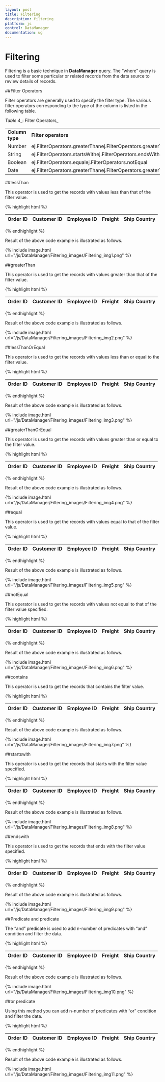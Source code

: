```yaml
---
layout: post
title: Filtering
description: filtering
platform: js
control: DataManager
documentation: ug
---
```


# Filtering

Filtering is a basic technique in **DataManager** query. The “where” query is used to filter some particular or related records from the data source to review details of records. 

##Filter Operators

Filter operators are generally used to specify the filter type. The various filter operators corresponding to the type of the column is listed in the following table.

_Table_ _4__: Filter Operators_

<table>
<tr>
<td>
<b>Column type</b></td><td>
<b>Filter operators</b></td></tr>
<tr>
<td>
Number</td><td>
ej.FilterOperators.greaterThanej.FilterOperators.greaterThanOrEqualej.FilterOperators.lessThanej.FilterOperators.lessThanOrEqualej.FilterOperators.equal</td></tr>
<tr>
<td>
String</td><td>
ej.FilterOperators.startsWithej.FilterOperators.endsWithej.FilterOperators.containsej.FilterOperators.equalej.FilterOperators.notEqual</td></tr>
<tr>
<td>
Boolean</td><td>
ej.FilterOperators.equalej.FilterOperators.notEqual</td></tr>
<tr>
<td>
Date</td><td>
ej.FilterOperators.greaterThanej.FilterOperators.greaterThanOrEqualej.FilterOperators.lessThanej.FilterOperators.lessThanOrEqualej.FilterOperators.equal</td></tr>
</table>


##lessThan

This operator is used to get the records with values less than that of the filter value.


{% highlight html %}
<div class="datatable">
   <table id="table1" class=" table table-striped table-bordered" style="width:700px">
      <thead>
         <tr>
            <th>Order ID</th>
            <th>Customer ID</th>
            <th>Employee ID</th>
            <th>Freight</th>
            <th>Ship Country</th>
         </tr>
      </thead>
      <tbody></tbody>
   </table>
</div>
<script type="text/javascript">
   $(function () {// Document is ready.
       //oData Adaptor with DataManager
       var dataManager = ej.DataManager({
           url: "http://mvc.syncfusion.com/Services/Northwnd.svc/"****
       });
   
       var query = ej.Query()            
           .from("Orders").select("OrderID", "CustomerID", " EmployeeID", "Freight", "ShipCountry")
           .page(1,10).where("OrderID", "lessThan", 10252, false);
   
       var execute = dataManager.executeQuery(query) // executing query
              .done(function (e) {
                  $("#table1 tbody").html($("#tableTemplate").render(e.result));
              });
   });
</script>
<script id="tableTemplate" type="text/x-jsrender">
   <tr>
       <td>{{>OrderID}}</td>
       <td>{{>CustomerID}}</td>
       <td>{{>EmployeeID}}</td>
       <td>{{>Freight}}</td>
       <td>{{>ShipCountry}}</td>         
   </tr>
</script>

{% endhighlight %}



Result of the above code example is illustrated as follows.



{% include image.html url="/js/DataManager/Filtering_images/Filtering_img1.png" %}


##greaterThan

This operator is used to get the records with values greater than that of the filter value.



{% highlight html %}

<div class="datatable">
   <table id="table1" class=" table table-striped table-bordered" style="width:700px">
      <thead>
         <tr>
            <th>Order ID</th>
            <th>Customer ID</th>
            <th>Employee ID</th>
            <th>Freight</th>
            <th>Ship Country</th>
         </tr>
      </thead>
      <tbody></tbody>
   </table>
</div>
<script type="text/javascript">
   $(function () {// Document is ready.
       //oData Adaptor with DataManager
       var dataManager = ej.DataManager({
           url: "http://mvc.syncfusion.com/Services/Northwnd.svc/"
       });
       var query = ej.Query()            
           .from("Orders").select("OrderID", "CustomerID", " EmployeeID", "Freight", "ShipCountry")
           .page(1,5)
           .where("OrderID", "greaterThan", 10263, false);
   
       var execute = dataManager.executeQuery(query) // executing query
              .done(function (e) {
                  $("#table1 tbody").html($("#tableTemplate").render(e.result));
              });  });
</script>
<script id="tableTemplate" type="text/x-jsrender">
   <tr>
       <td>{{>OrderID}}</td>
       <td>{{>CustomerID}}</td>
       <td>{{>EmployeeID}}</td>
       <td>{{>Freight}}</td>
       <td>{{>ShipCountry}}</td>         
   </tr>  
</script>

{% endhighlight %}



Result of the above code example is illustrated as follows.



{% include image.html url="/js/DataManager/Filtering_images/Filtering_img2.png" %}

##lessThanOrEqual

This operator is used to get the records with values less than or equal to the filter value.



{% highlight html %}


<div class="datatable">
   <table id="table1" class=" table table-striped table-bordered" style="width:700px">
      <thead>
         <tr>
            <th>Order ID</th>
            <th>Customer ID</th>
            <th>Employee ID</th>
            <th>Freight</th>
            <th>Ship Country</th>
         </tr>
      </thead>
      <tbody></tbody>
   </table>
</div>
<script type="text/javascript">
   $(function () {// Document is ready.
       //oData Adaptor with DataManager
       var dataManager = ej.DataManager({
           url: "http://mvc.syncfusion.com/Services/Northwnd.svc/"
       });
   
       var query = ej.Query()            
           .from("Orders")
   .select("OrderID", "CustomerID", " EmployeeID", "Freight", "ShipCountry")
           .page(1,10)
   .where("OrderID", "lessThanOrEqual", 10251, false);
   
       var execute = dataManager.executeQuery(query) // executing query
              .done(function (e) {
                  $("#table1 tbody").html($("#tableTemplate").render(e.result));
              });
   });
</script>
<script id="tableTemplate" type="text/x-jsrender">
   <tr>
       <td>{{>OrderID}}</td>
       <td>{{>CustomerID}}</td>
       <td>{{>EmployeeID}}</td>
       <td>{{>Freight}}</td>
       <td>{{>ShipCountry}}</td>         
   </tr>
</script>

{% endhighlight %}



Result of the above code example is illustrated as follows.



{% include image.html url="/js/DataManager/Filtering_images/Filtering_img3.png" %}


##greaterThanOrEqual

This operator is used to get the records with values greater than or equal to the filter value.



{% highlight html %}

<div class="datatable">
   <table id="table1" class=" table table-striped table-bordered" style="width:700px">
      <thead>
         <tr>
            <th>Order ID</th>
            <th>Customer ID</th>
            <th>Employee ID</th>
            <th>Freight</th>
            <th>Ship Country</th>
         </tr>
      </thead>
      <tbody></tbody>
   </table>
</div>
<script type="text/javascript">
   $(function () {// Document is ready.
       //oData Adaptor with DataManager
       var dataManager = ej.DataManager({
           url: "http://mvc.syncfusion.com/Services/Northwnd.svc/"****
       });
   
       var query = ej.Query()            
           .from("Orders").select("OrderID", "CustomerID", " EmployeeID", "Freight", "ShipCountry")
           .page(1,5)
           .where("OrderID", "greaterThanOrEqual", 10256, false);
   
       var execute = dataManager.executeQuery(query) // executing query
              .done(function (e) {
                  $("#table1 tbody").html($("#tableTemplate").render(e.result));
              });
   });
</script>
<script id="tableTemplate" type="text/x-jsrender">
   <tr>
       <td>{{>OrderID}}</td>
       <td>{{>CustomerID}}</td>
       <td>{{>EmployeeID}}</td>
       <td>{{>Freight}}</td>
       <td>{{>ShipCountry}}</td>         
   </tr>
</script>

{% endhighlight %}



Result of the above code example is illustrated as follows.



{% include image.html url="/js/DataManager/Filtering_images/Filtering_img4.png" %}

##equal

This operator is used to get the records with values equal to that of the filter value.



{% highlight html %}


<div class="datatable">
   <table id="table1" class=" table table-striped table-bordered" style="width:700px">
      <thead>
         <tr>
            <th>Order ID</th>
            <th>Customer ID</th>
            <th>Employee ID</th>
            <th>Freight</th>
            <th>Ship Country</th>
         </tr>
      </thead>
      <tbody></tbody>
   </table>
</div>
<script type="text/javascript">
   $(function () {// Document is ready.
       //oData Adaptor with DataManager
       var dataManager = ej.DataManager({
           url: "http://mvc.syncfusion.com/Services/Northwnd.svc/"
       });
   
       var query = ej.Query()            
           .from("Orders").select("OrderID", "CustomerID", " EmployeeID", "Freight", "ShipCountry")
           .page(1,5).where("EmployeeID", "equal", 6, false);
       var execute = dataManager.executeQuery(query) // executing query
              .done(function (e) {
                  $("#table1 tbody").html($("#tableTemplate").render(e.result));
              });
   });
</script>
<script id="tableTemplate" type="text/x-jsrender">
   <tr>
       <td>{{>OrderID}}</td>
       <td>{{>CustomerID}}</td>
       <td>{{>EmployeeID}}</td>
       <td>{{>Freight}}</td>
       <td>{{>ShipCountry}}</td>         
   </tr>
</script>

{% endhighlight %}



Result of the above code example is illustrated as follows.

{% include image.html url="/js/DataManager/Filtering_images/Filtering_img5.png" %}

##notEqual

This operator is used to get the records with values not equal to that of the filter value specified.



{% highlight html %}

<div class="datatable">
   <table id="table1" class=" table table-striped table-bordered" style="width:700px">
      <thead>
         <tr>
            <th>Order ID</th>
            <th>Customer ID</th>
            <th>Employee ID</th>
            <th>Freight</th>
            <th>Ship Country</th>
         </tr>
      </thead>
      <tbody></tbody>
   </table>
</div>
<script type="text/javascript">
   $(function () {// Document is ready.
               var dataManager = ej.DataManager({//oData Adaptor with DataManager
           url: "http://mvc.syncfusion.com/Services/Northwnd.svc/"****
       });
   
       var query = ej.Query()            
           .from("Orders")
   .select("OrderID", "CustomerID", " EmployeeID", "Freight", "ShipCountry")
           .page(1,5)
           .where("ShipCountry", "notEqual", "Rio de Janeiro", false);
       var execute = dataManager.executeQuery(query) // executing query
              .done(function (e) {
                  $("#table1 tbody").html($("#tableTemplate").render(e.result));
              });
   });
</script>
<script id="tableTemplate" type="text/x-jsrender">        
   <tr>
   <td>{{>OrderID}}</td>
   <td>{{>CustomerID}}</td>
   <td>{{>EmployeeID}}</td>
   <td>{{>Freight}}</td>
   <td>{{>ShipCountry}}</td></tr>                 
</script>

{% endhighlight %}



Result of the above code example is illustrated as follows.



{% include image.html url="/js/DataManager/Filtering_images/Filtering_img6.png" %}


##contains

This operator is used to get the records that contains the filter value.



{% highlight html %}


<div class="datatable">
   <table id="table1" class=" table table-striped table-bordered" style="width:700px">
      <thead>
         <tr>
            <th>Order ID</th>
            <th>Customer ID</th>
            <th>Employee ID</th>
            <th>Freight</th>
            <th>Ship Country</th>
         </tr>
      </thead>
      <tbody></tbody>
   </table>
</div>
<script type="text/javascript">
   $(function () {// Document is ready.
       //oData Adaptor with DataManager
       var dataManager = ej.DataManager({
           url: "http://mvc.syncfusion.com/Services/Northwnd.svc/"****
       });
   
       var query = ej.Query()            
           .from("Orders")
   .select("OrderID", "CustomerID", " EmployeeID", "Freight", "ShipCountry")
           .page(1,5)
           .where("CustomerID", "contains", "A", false);
   
       var execute = dataManager.executeQuery(query) // executing query
              .done(function (e) {
                  $("#table1 tbody").html($("#tableTemplate").render(e.result));
              });
   });
</script>
<script id="tableTemplate" type="text/x-jsrender">
   <tr>
       <td>{{>OrderID}}</td>
       <td>{{>CustomerID}}</td>
       <td>{{>EmployeeID}}</td>
       <td>{{>Freight}}</td>
       <td>{{>ShipCountry}}</td>         
   </tr>
</script>

{% endhighlight %}



Result of the above code example is illustrated as follows.



{% include image.html url="/js/DataManager/Filtering_images/Filtering_img7.png" %}

##startswith

This operator is used to get the records that starts with the filter value specified.



{% highlight html %}

<div class="datatable">
   <table id="table1" class=" table table-striped table-bordered" style="width:700px">
      <thead>
         <tr>
            <th>Order ID</th>
            <th>Customer ID</th>
            <th>Employee ID</th>
            <th>Freight</th>
            <th>Ship Country</th>
         </tr>
      </thead>
      <tbody></tbody>
   </table>
</div>
<script type="text/javascript">
   $(function () {// Document is ready.
       //oData Adaptor with DataManager
       var dataManager = ej.DataManager({
           url: "http://mvc.syncfusion.com/Services/Northwnd.svc/"
       });
   
       var query = ej.Query()            
           .from("Orders").select("OrderID", "CustomerID", " EmployeeID", "Freight", "ShipCountry")
           .page(1,5).where("CustomerID", "startswith", "V", false);
   
       var execute = dataManager.executeQuery(query) // executing query
              .done(function (e) {
                  $("#table1 tbody").html($("#tableTemplate").render(e.result));
              });
   });
</script>
<script id="tableTemplate" type="text/x-jsrender">
   <tr>
       <td>{{>OrderID}}</td>
       <td>{{>CustomerID}}</td>
       <td>{{>EmployeeID}}</td>
       <td>{{>Freight}}</td>
       <td>{{>ShipCountry}}</td>         
   </tr>
</script>

{% endhighlight %}



Result of the above code example is illustrated as follows.



{% include image.html url="/js/DataManager/Filtering_images/Filtering_img8.png" %}

##endswith

This operator is used to get the records that ends with the filter value specified.


{% highlight html %}


<div class="datatable">
   <table id="table1" class=" table table-striped table-bordered" style="width:700px">
      <thead>
         <tr>
            <th>Order ID</th>
            <th>Customer ID</th>
            <th>Employee ID</th>
            <th>Freight</th>
            <th>Ship Country</th>
         </tr>
      </thead>
      <tbody></tbody>
   </table>
</div>
<script type="text/javascript">
   $(function () {// Document is ready.
       //oData Adaptor with DataManager
       var dataManager = ej.DataManager({
           url: "http://mvc.syncfusion.com/Services/Northwnd.svc/"
       });
   
       var query = ej.Query()            
           .from("Orders").select("OrderID", "CustomerID", " EmployeeID", "Freight", "ShipCountry")
           .page(1,5).where("CustomerID", "endswith", "E", false);
   
       var execute = dataManager.executeQuery(query) // executing query
              .done(function (e) {
                  $("#table1 tbody").html($("#tableTemplate").render(e.result));
              });
   });
</script>
<script id="tableTemplate" type="text/x-jsrender">
   <tr>
       <td>{{>OrderID}}</td>
       <td>{{>CustomerID}}</td>
       <td>{{>EmployeeID}}</td>
       <td>{{>Freight}}</td>
       <td>{{>ShipCountry}}</td>         
   </tr>
</script>

{% endhighlight %}



Result of the above code example is illustrated as follows.



{% include image.html url="/js/DataManager/Filtering_images/Filtering_img9.png" %}

##Predicate and predicate

The “and” predicate is used to add n-number of predicates with “and” condition and filter the data.



{% highlight html %}


<div class="datatable">
   <table id="table1" class=" table table-striped table-bordered" style="width:700px">
      <thead>
         <tr>
            <th>Order ID</th>
            <th>Customer ID</th>
            <th>Employee ID</th>
            <th>Freight</th>
            <th>Ship Country</th>
         </tr>
      </thead>
      <tbody></tbody>
   </table>
</div>
<script type="text/javascript">
   $(function () {// Document is ready.
       //oData Adaptor with DataManager
       var dataManager = ej.DataManager({
           url: "http://mvc.syncfusion.com/Services/Northwnd.svc/"
   });
   
       var query = ej.Query()            
           .from("Orders")
   .select("OrderID", "CustomerID", " EmployeeID", "Freight", "ShipCountry")
           .page(1,5)
           .where(ej.Predicate("OrderID", ej.FilterOperators.greaterThan, 10399, true).and("CustomerID", ej.FilterOperators.startsWith, "V", true));
       var execute = dataManager.executeQuery(query) // executing query
              .done(function (e) {
                  $("#table1 tbody").html($("#tableTemplate").render(e.result));
              });
   });
</script>
<script id="tableTemplate" type="text/x-jsrender">
   <tr>
       <td>{{>OrderID}}</td>
       <td>{{>CustomerID}}</td>
       <td>{{>EmployeeID}}</td>
       <td>{{>Freight}}</td>
       <td>{{>ShipCountry}}</td>         
   </tr>
</script>

{% endhighlight %}



Result of the above code example is illustrated as follows.



{% include image.html url="/js/DataManager/Filtering_images/Filtering_img10.png" %}

##or predicate

Using this method you can add n-number of predicates with “or” condition and filter the data.



{% highlight html %}


<div class="datatable">
   <table id="table1" class=" table table-striped table-bordered" style="width:700px">
      <thead>
         <tr>
            <th>Order ID</th>
            <th>Customer ID</th>
            <th>Employee ID</th>
            <th>Freight</th>
            <th>Ship Country</th>
         </tr>
      </thead>
      <tbody></tbody>
   </table>
</div>
<script type="text/javascript">
   $(function () {// Document is ready.
       //oData Adaptor with DataManager
       var dataManager = ej.DataManager({
           url: "http://mvc.syncfusion.com/Services/Northwnd.svc/"
       });
   
       var query = ej.Query()            
           .from("Orders")
   .select("OrderID", "CustomerID", " EmployeeID", "Freight", "ShipCountry")
           .page(1,5)
           .where(ej.Predicate("EmployeeID", ej.FilterOperators.greaterThan, 6, true)**.or**("CustomerID", ej.FilterOperators.startsWith, "S", true));
   
       var execute = dataManager.executeQuery(query) // executing query
              .done(function (e) {
                  $("#table1 tbody").html($("#tableTemplate").render(e.result));
              });
   });
</script>
<script id="tableTemplate" type="text/x-jsrender">
   <tr>
       <td>{{>OrderID}}</td>
       <td>{{>CustomerID}}</td>
       <td>{{>EmployeeID}}</td>
       <td>{{>Freight}}</td>
       <td>{{>ShipCountry}}</td>         
   </tr>
</script>

{% endhighlight %}



Result of the above code example is illustrated as follows.



{% include image.html url="/js/DataManager/Filtering_images/Filtering_img11.png" %}

